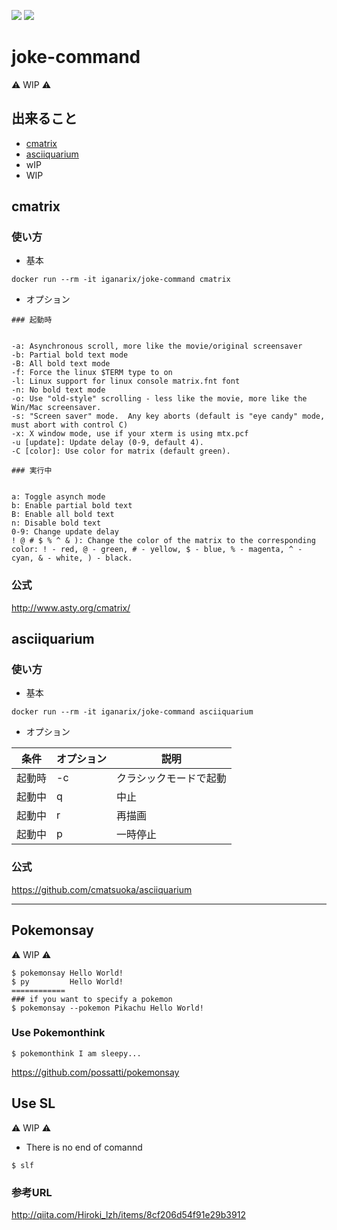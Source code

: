 [![](https://images.microbadger.com/badges/image/iganarix/joke-command.svg)](https://microbadger.com/images/iganarix/joke-command "Get your own image badge on microbadger.com") [![](https://images.microbadger.com/badges/version/iganarix/joke-command.svg)](https://microbadger.com/images/iganarix/joke-command "Get your own version badge on microbadger.com")

# joke-command

:warning: WIP :warning:

## 出来ること

+ [cmatrix](https://github.com/iganari/joke-command/tree/master#cmatrix)
+ [asciiquarium](https://github.com/iganari/joke-command/blob/master/readme.md#asciiquarium)
+ wIP
+ WIP

## cmatrix

### 使い方

+ 基本

```
docker run --rm -it iganarix/joke-command cmatrix
```

+ オプション

```
### 起動時


-a: Asynchronous scroll, more like the movie/original screensaver 
-b: Partial bold text mode 
-B: All bold text mode 
-f: Force the linux $TERM type to on 
-l: Linux support for linux console matrix.fnt font 
-n: No bold text mode 
-o: Use "old-style" scrolling - less like the movie, more like the Win/Mac screensaver. 
-s: "Screen saver" mode.  Any key aborts (default is "eye candy" mode, must abort with control C) 
-x: X window mode, use if your xterm is using mtx.pcf 
-u [update]: Update delay (0-9, default 4). 
-C [color]: Use color for matrix (default green). 
```
```
### 実行中


a: Toggle asynch mode 
b: Enable partial bold text 
B: Enable all bold text 
n: Disable bold text 
0-9: Change update delay 
! @ # $ % ^ & ): Change the color of the matrix to the corresponding color: ! - red, @ - green, # - yellow, $ - blue, % - magenta, ^ - cyan, & - white, ) - black. 
```

### 公式

http://www.asty.org/cmatrix/

## asciiquarium

### 使い方

+ 基本

```
docker run --rm -it iganarix/joke-command asciiquarium    
```

+ オプション

条件 | オプション | 説明 
--- | --- | ---
起動時 | -c | クラシックモードで起動
起動中	| q	| 中止
起動中	| r	| 再描画
起動中	| p	| 一時停止

### 公式

https://github.com/cmatsuoka/asciiquarium


***

## Pokemonsay

:warning: WIP :warning:

```
$ pokemonsay Hello World!
$ py         Hello World!
============
### if you want to specify a pokemon
$ pokemonsay --pokemon Pikachu Hello World!
```

### Use Pokemonthink

```
$ pokemonthink I am sleepy...
```

https://github.com/possatti/pokemonsay

## Use SL

:warning: WIP :warning:

+ There is no end of comannd

```
$ slf
```

### 参考URL

http://qiita.com/Hiroki_lzh/items/8cf206d54f91e29b3912
